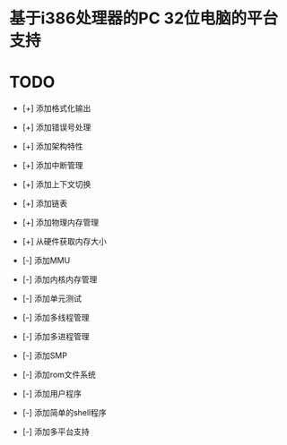 # 基于i386处理器的PC 32位电脑的平台支持

# TODO

* [+] 添加格式化输出

* [+] 添加错误号处理

* [+] 添加架构特性

* [+] 添加中断管理

* [+] 添加上下文切换

* [+] 添加链表

* [+] 添加物理内存管理

* [+] 从硬件获取内存大小

* [-] 添加MMU

* [-] 添加内核内存管理

* [-] 添加单元测试

* [-] 添加多线程管理

* [-] 添加多进程管理

* [-] 添加SMP

* [-] 添加rom文件系统

* [-] 添加用户程序

* [-] 添加简单的shell程序

* [-] 添加多平台支持
 